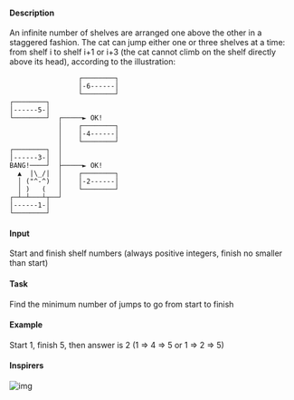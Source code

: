 #### Description

An infinite number of shelves are arranged one above the other in a staggered fashion.
The cat can jump either one or three shelves at a time: from shelf i to shelf i+1 or i+3 (the cat cannot climb on the shelf directly above its head), according to the illustration:

```
                 ┌────────┐
                 │-6------│
                 └────────┘
┌────────┐
│------5-│
└────────┘  ┌─────► OK!
            │    ┌────────┐
            │    │-4------│
            │    └────────┘
┌────────┐  │
│------3-│  │
BANG!────┘  ├─────► OK!
  ▲  |\_/|  │    ┌────────┐
  │ ("^-^)  │    │-2------│
  │ )   (   │    └────────┘
┌─┴─┴───┴┬──┘
│------1-│
└────────┘
```

#### Input

Start and finish shelf numbers (always positive integers, finish no smaller than start)

#### Task

Find the minimum number of jumps to go from start to finish

#### Example

Start 1, finish 5, then answer is 2 (1 => 4 => 5 or 1 => 2 => 5)

#### Inspirers

![img](https://i.ibb.co/BymvZtL/Inspirers.jpg)
